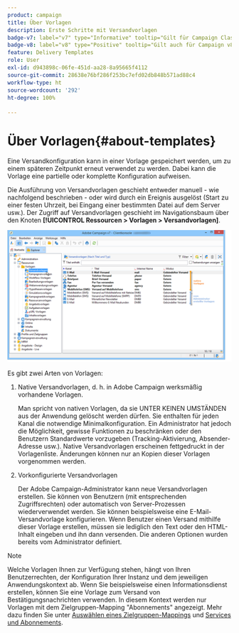 ```yaml
---
product: campaign
title: Über Vorlagen
description: Erste Schritte mit Versandvorlagen
badge-v7: label="v7" type="Informative" tooltip="Gilt für Campaign Classic v7"
badge-v8: label="v8" type="Positive" tooltip="Gilt auch für Campaign v8"
feature: Delivery Templates
role: User
exl-id: d943898c-06fe-451d-aa28-8a95665f4112
source-git-commit: 28638e76bf286f253bc7efd02db848b571ad88c4
workflow-type: ht
source-wordcount: '292'
ht-degree: 100%

---
```


# Über Vorlagen{#about-templates}

Eine Versandkonfiguration kann in einer Vorlage gespeichert werden, um zu einem späteren Zeitpunkt erneut verwendet zu werden. Dabei kann die Vorlage eine partielle oder komplette Konfiguration aufweisen.

Die Ausführung von Versandvorlagen geschieht entweder manuell - wie nachfolgend beschrieben - oder wird durch ein Ereignis ausgelöst (Start zu einer festen Uhrzeit, bei Eingang einer bestimmten Datei auf dem Server usw.). Der Zugriff auf Versandvorlagen geschieht im Navigationsbaum über den Knoten **[!UICONTROL Ressourcen > Vorlagen > Versandvorlagen]**.

![](assets/s_user_template_list.png)

Es gibt zwei Arten von Vorlagen:

1. Native Versandvorlagen, d. h. in Adobe Campaign werksmäßig vorhandene Vorlagen.

   Man spricht von nativen Vorlagen, da sie UNTER KEINEN UMSTÄNDEN aus der Anwendung gelöscht werden dürfen. Sie enthalten für jeden Kanal die notwendige Minimalkonfiguration. Ein Administrator hat jedoch die Möglichkeit, gewisse Funktionen zu beschränken oder den Benutzern Standardwerte vorzugeben (Tracking-Aktivierung, Absender-Adresse usw.). Native Versandvorlagen erscheinen fettgedruckt in der Vorlagenliste. Änderungen können nur an Kopien dieser Vorlagen vorgenommen werden.

1. Vorkonfigurierte Versandvorlagen

   Der Adobe Campaign-Administrator kann neue Versandvorlagen erstellen. Sie können von Benutzern (mit entsprechenden Zugriffsrechten) oder automatisch von Server-Prozessen wiederverwendet werden. Sie können beispielsweise eine E-Mail-Versandvorlage konfigurieren. Wenn Benutzer einen Versand mithilfe dieser Vorlage erstellen, müssen sie lediglich den Text oder den HTML-Inhalt eingeben und ihn dann versenden. Die anderen Optionen wurden bereits vom Administrator definiert.

>[!NOTE]
>
>Welche Vorlagen Ihnen zur Verfügung stehen, hängt von Ihren Benutzerrechten, der Konfiguration Ihrer Instanz und dem jeweiligen Anwendungskontext ab. Wenn Sie beispielsweise einen Informationsdienst erstellen, können Sie eine Vorlage zum Versand von Bestätigungsnachrichten verwenden. In diesem Kontext werden nur Vorlagen mit dem Zielgruppen-Mapping &quot;Abonnements&quot; angezeigt. Mehr dazu finden Sie unter [Auswählen eines Zielgruppen-Mappings](selecting-a-target-mapping.md) und [Services und Abonnements](about-services-and-subscriptions.md).
